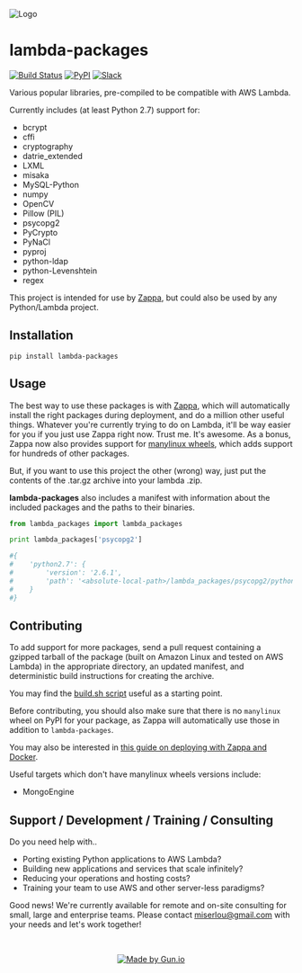 ![Logo](http://i.imgur.com/AlmKP2q.png)

# lambda-packages
[![Build Status](https://travis-ci.org/Miserlou/lambda-packages.svg)](https://travis-ci.org/Miserlou/lambda-packages)
[![PyPI](https://img.shields.io/pypi/v/lambda-packages.svg)](https://pypi.python.org/pypi/lambda-packages)
[![Slack](https://img.shields.io/badge/chat-slack-ff69b4.svg)](https://slack.zappa.io)

Various popular libraries, pre-compiled to be compatible with AWS Lambda.

Currently includes (at least Python 2.7) support for:

* bcrypt
* cffi
* cryptography
* datrie_extended
* LXML
* misaka
* MySQL-Python
* numpy
* OpenCV
* Pillow (PIL)
* psycopg2
* PyCrypto
* PyNaCl
* pyproj
* python-ldap
* python-Levenshtein
* regex

This project is intended for use by [Zappa](https://github.com/Miserlou/Zappa), but could also be used by any Python/Lambda project.

## Installation

    pip install lambda-packages

## Usage

The best way to use these packages is with [Zappa](https://github.com/Miserlou/Zappa), which will automatically install the right packages during deployment, and do a million other useful things. Whatever you're currently trying to do on Lambda, it'll be way easier for you if you just use Zappa right now. Trust me. It's awesome. As a bonus, Zappa now also provides support for [manylinux wheels](https://blog.zappa.io/posts/zappa-adds-support-for-manylinux-wheels), which adds support for hundreds of other packages.

But, if you want to use this project the other (wrong) way, just put the contents of the .tar.gz archive into your lambda .zip.

**lambda-packages** also includes a manifest with information about the included packages and the paths to their binaries.

```python
from lambda_packages import lambda_packages

print lambda_packages['psycopg2']

#{
#    'python2.7': {
#        'version': '2.6.1',
#        'path': '<absolute-local-path>/lambda_packages/psycopg2/python2.7-psycopg2-2.6.1.tar.gz'
#    }
#}
```

## Contributing

To add support for more packages, send a pull request containing a gzipped tarball of the package (built on Amazon Linux and tested on AWS Lambda) in the appropriate directory, an updated manifest, and deterministic build instructions for creating the archive.

You may find the [build.sh script](https://github.com/Miserlou/lambda-packages/blob/master/lambda_packages/cryptography/build.sh) useful as a starting point.

Before contributing, you should also make sure that there is no `manylinux` wheel on PyPI for your package, as Zappa will automatically use those in addition to `lambda-packages`.

You may also be interested in [this guide on deploying with Zappa and Docker](https://blog.zappa.io/posts/simplified-aws-lambda-deployments-with-docker-and-zappa).

Useful targets which don't have manylinux wheels versions include:

* MongoEngine

## Support / Development / Training / Consulting

Do you need help with..

  * Porting existing Python applications to AWS Lambda?
  * Building new applications and services that scale infinitely?
  * Reducing your operations and hosting costs?
  * Training your team to use AWS and other server-less paradigms?

Good news! We're currently available for remote and on-site consulting for small, large and enterprise teams. Please contact <miserlou@gmail.com> with your needs and let's work together!

<br />
<p align="center">
  <a href="https://gun.io"><img src="http://i.imgur.com/M7wJipR.png" alt="Made by Gun.io"/></a>
</p>
